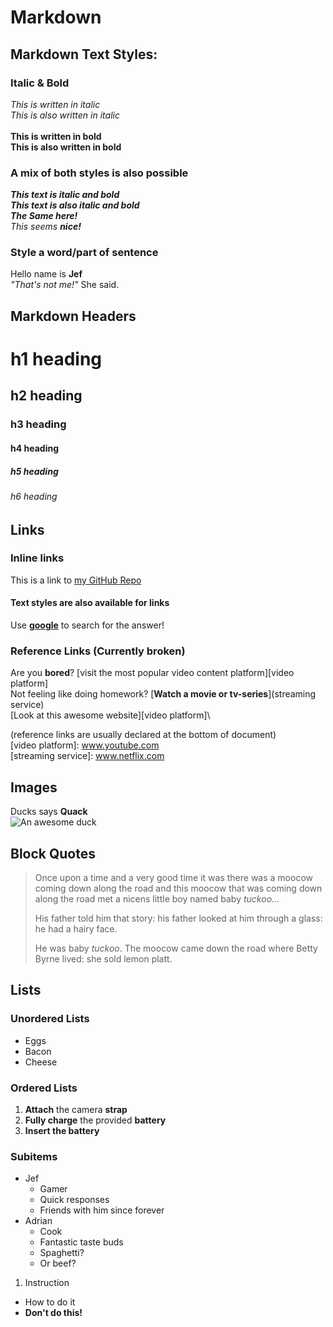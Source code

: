 # Markdown

## Markdown Text Styles:
### Italic & Bold
_This is written in italic_\
*This is also written in italic*\
\
**This is written in bold**\
__This is also written in bold__

### A mix of both styles is also possible
**_This text is italic and bold_**\
***This text is also italic and bold***\
___The Same here!___\
_This seems **nice!**_

### Style a word/part of sentence
Hello name is **Jef**\
*"That's not me!"* She said.


## Markdown Headers
# h1 heading
## h2 heading
### h3 heading
#### h4 heading
##### h5 heading
###### h6 heading


## Links
### Inline links
This is a link to [my GitHub Repo](https://github.com/RobbeTh-PXL/1EAI-WT)

#### Text styles are also available for links
Use [**google**](https://www.google.com) to search for the answer!

### Reference Links (Currently broken)
Are you **bored**? [visit the most popular video content platform][video platform]\
Not feeling like doing homework? [**Watch a movie or tv-series**](streaming service)\
[Look at this awesome website][video platform]\

(reference links are usually declared at the bottom of document)\
[video platform]: www.youtube.com \
[streaming service]: www.netflix.com


## Images
Ducks says **Quack**  
![An awesome duck](https://upload.wikimedia.org/wikipedia/commons/a/a1/Mallard2.jpg)


## Block Quotes
>Once upon a time and a very good time it was there was a moocow coming down along the road and this moocow that was coming down along the road met a nicens little boy named baby *tuckoo*...
>
>His father told him that story: his father looked at him through a glass: he had a hairy face.
>
>He was baby *tuckoo*. The moocow came down the road where Betty Byrne lived: she sold lemon platt.


## Lists
### Unordered Lists
* Eggs
* Bacon
* Cheese

### Ordered Lists
1. **Attach** the camera **strap**
2. **Fully charge** the provided **battery**
3. **Insert the battery**

### Subitems
* Jef
  * Gamer
  * Quick responses
  * Friends with him since forever
* Adrian
  * Cook
  * Fantastic taste buds
  * Spaghetti?
  * Or beef?

1. Instruction
  * How to do it
  * **Don't do this!**
